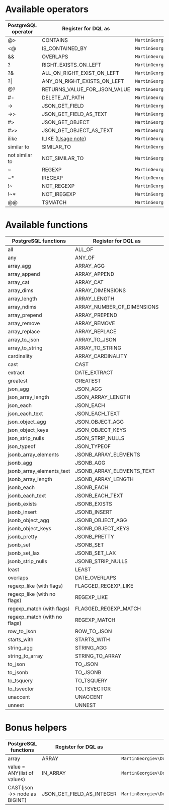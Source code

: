 # Available operators

| PostgreSQL operator | Register for DQL as | Implemented by
|---|---|---|
| @> | CONTAINS | `MartinGeorgiev\Doctrine\ORM\Query\AST\Functions\Contains` |
| <@ | IS_CONTAINED_BY | `MartinGeorgiev\Doctrine\ORM\Query\AST\Functions\IsContainedBy` |
| && | OVERLAPS | `MartinGeorgiev\Doctrine\ORM\Query\AST\Functions\Overlaps` |
| ? | RIGHT_EXISTS_ON_LEFT | `MartinGeorgiev\Doctrine\ORM\Query\AST\Functions\TheRightExistsOnTheLeft` |
| ?& | ALL_ON_RIGHT_EXIST_ON_LEFT | `MartinGeorgiev\Doctrine\ORM\Query\AST\Functions\AllOnTheRightExistOnTheLeft` |
| ?\| | ANY_ON_RIGHT_EXISTS_ON_LEFT | `MartinGeorgiev\Doctrine\ORM\Query\AST\Functions\AnyOnTheRightExistsOnTheLeft` |
| @? | RETURNS_VALUE_FOR_JSON_VALUE | `MartinGeorgiev\Doctrine\ORM\Query\AST\Functions\ReturnsValueForJsonValue` |
| #- | DELETE_AT_PATH | `MartinGeorgiev\Doctrine\ORM\Query\AST\Functions\DeleteAtPath` |
| -> | JSON_GET_FIELD | `MartinGeorgiev\Doctrine\ORM\Query\AST\Functions\JsonGetField` |
| ->> | JSON_GET_FIELD_AS_TEXT | `MartinGeorgiev\Doctrine\ORM\Query\AST\Functions\JsonGetFieldAsText`|
| #> | JSON_GET_OBJECT | `MartinGeorgiev\Doctrine\ORM\Query\AST\Functions\JsonGetObject` |
| #>> | JSON_GET_OBJECT_AS_TEXT | `MartinGeorgiev\Doctrine\ORM\Query\AST\Functions\JsonGetObjectAsText` |
| ilike | ILIKE ([Usage note](USE-CASES-AND-EXAMPLES.md)) | `MartinGeorgiev\Doctrine\ORM\Query\AST\Functions\Ilike` |
| similar to | SIMILAR_TO | `MartinGeorgiev\Doctrine\ORM\Query\AST\Functions\SimilarTo` |
| not similar to | NOT_SIMILAR_TO | `MartinGeorgiev\Doctrine\ORM\Query\AST\Functions\NotSimilarTo` |
| ~ | REGEXP | `MartinGeorgiev\Doctrine\ORM\Query\AST\Functions\Regexp` |
| ~* | IREGEXP | `MartinGeorgiev\Doctrine\ORM\Query\AST\Functions\IRegexp` |
| !~ | NOT_REGEXP | `MartinGeorgiev\Doctrine\ORM\Query\AST\Functions\NotRegexp` |
| !~* | NOT_IREGEXP | `MartinGeorgiev\Doctrine\ORM\Query\AST\Functions\NotIRegexp` |
| @@ | TSMATCH | `MartinGeorgiev\Doctrine\ORM\Query\AST\Functions\Tsmatch` |

# Available functions

| PostgreSQL functions | Register for DQL as | Implemented by
|---|---|---|
| all | ALL_OF | `MartinGeorgiev\Doctrine\ORM\Query\AST\Functions\All` |
| any | ANY_OF | `MartinGeorgiev\Doctrine\ORM\Query\AST\Functions\Any` |
| array_agg | ARRAY_AGG | `MartinGeorgiev\Doctrine\ORM\Query\AST\Functions\ArrayAgg` |
| array_append | ARRAY_APPEND | `MartinGeorgiev\Doctrine\ORM\Query\AST\Functions\ArrayAppend` |
| array_cat | ARRAY_CAT | `MartinGeorgiev\Doctrine\ORM\Query\AST\Functions\ArrayCat` |
| array_dims | ARRAY_DIMENSIONS | `MartinGeorgiev\Doctrine\ORM\Query\AST\Functions\ArrayDimensions` |
| array_length | ARRAY_LENGTH | `MartinGeorgiev\Doctrine\ORM\Query\AST\Functions\ArrayLength` |
| array_ndims | ARRAY_NUMBER_OF_DIMENSIONS | `MartinGeorgiev\Doctrine\ORM\Query\AST\Functions\ArrayNumberOfDimensions` |
| array_prepend | ARRAY_PREPEND | `MartinGeorgiev\Doctrine\ORM\Query\AST\Functions\ArrayPrepend` |
| array_remove | ARRAY_REMOVE | `MartinGeorgiev\Doctrine\ORM\Query\AST\Functions\ArrayRemove` |
| array_replace | ARRAY_REPLACE | `MartinGeorgiev\Doctrine\ORM\Query\AST\Functions\ArrayReplace` |
| array_to_json | ARRAY_TO_JSON | `MartinGeorgiev\Doctrine\ORM\Query\AST\Functions\ArrayToJson` |
| array_to_string | ARRAY_TO_STRING | `MartinGeorgiev\Doctrine\ORM\Query\AST\Functions\ArrayToString` |
| cardinality | ARRAY_CARDINALITY | `MartinGeorgiev\Doctrine\ORM\Query\AST\Functions\Cardinality` |
| cast | CAST | `MartinGeorgiev\Doctrine\ORM\Query\AST\Functions\Cast` |
| extract | DATE_EXTRACT | `MartinGeorgiev\Doctrine\ORM\Query\AST\Functions\DateExtract` | 
| greatest | GREATEST | `MartinGeorgiev\Doctrine\ORM\Query\AST\Functions\Greatest` |
| json_agg | JSON_AGG | `MartinGeorgiev\Doctrine\ORM\Query\AST\Functions\JsonAgg` |
| json_array_length | JSON_ARRAY_LENGTH | `MartinGeorgiev\Doctrine\ORM\Query\AST\Functions\JsonArrayLength` |
| json_each | JSON_EACH | `MartinGeorgiev\Doctrine\ORM\Query\AST\Functions\JsonEach` |
| json_each_text | JSON_EACH_TEXT | `MartinGeorgiev\Doctrine\ORM\Query\AST\Functions\JsonEachText` |
| json_object_agg | JSON_OBJECT_AGG | `MartinGeorgiev\Doctrine\ORM\Query\AST\Functions\JsonObjectAgg` |
| json_object_keys | JSON_OBJECT_KEYS | `MartinGeorgiev\Doctrine\ORM\Query\AST\Functions\JsonObjectKeys` |
| json_strip_nulls | JSON_STRIP_NULLS | `MartinGeorgiev\Doctrine\ORM\Query\AST\Functions\JsonStripNulls` |
| json_typeof | JSON_TYPEOF | `MartinGeorgiev\Doctrine\ORM\Query\AST\Functions\JsonTypeof` |
| jsonb_array_elements | JSONB_ARRAY_ELEMENTS | `MartinGeorgiev\Doctrine\ORM\Query\AST\Functions\JsonbArrayElements` |
| jsonb_agg | JSONB_AGG | `MartinGeorgiev\Doctrine\ORM\Query\AST\Functions\JsonbAgg` |
| jsonb_array_elements_text | JSONB_ARRAY_ELEMENTS_TEXT | `MartinGeorgiev\Doctrine\ORM\Query\AST\Functions\JsonbArrayElementsText` |
| jsonb_array_length | JSONB_ARRAY_LENGTH | `MartinGeorgiev\Doctrine\ORM\Query\AST\Functions\JsonbArrayLength` |
| jsonb_each | JSONB_EACH | `MartinGeorgiev\Doctrine\ORM\Query\AST\Functions\JsonbEach` |
| jsonb_each_text | JSONB_EACH_TEXT | `MartinGeorgiev\Doctrine\ORM\Query\AST\Functions\JsonbEachText` |
| jsonb_exists | JSONB_EXISTS | `MartinGeorgiev\Doctrine\ORM\Query\AST\Functions\JsonbExists` |
| jsonb_insert | JSONB_INSERT | `MartinGeorgiev\Doctrine\ORM\Query\AST\Functions\JsonbInsert` |
| jsonb_object_agg | JSONB_OBJECT_AGG | `MartinGeorgiev\Doctrine\ORM\Query\AST\Functions\JsonbObjectAgg` |
| jsonb_object_keys | JSONB_OBJECT_KEYS |`MartinGeorgiev\Doctrine\ORM\Query\AST\Functions\JsonbObjectKeys` |
| jsonb_pretty | JSONB_PRETTY | `MartinGeorgiev\Doctrine\ORM\Query\AST\Functions\JsonbPretty` |
| jsonb_set | JSONB_SET | `MartinGeorgiev\Doctrine\ORM\Query\AST\Functions\JsonbSet` |
| jsonb_set_lax | JSONB_SET_LAX | `MartinGeorgiev\Doctrine\ORM\Query\AST\Functions\JsonbSetLax` |
| jsonb_strip_nulls | JSONB_STRIP_NULLS | `MartinGeorgiev\Doctrine\ORM\Query\AST\Functions\JsonbStripNulls` |
| least | LEAST | `MartinGeorgiev\Doctrine\ORM\Query\AST\Functions\Least` |
| overlaps | DATE_OVERLAPS | `MartinGeorgiev\Doctrine\ORM\Query\AST\Functions\DateOverlaps` |
| regexp_like (with flags) | FLAGGED_REGEXP_LIKE | `MartinGeorgiev\Doctrine\ORM\Query\AST\Functions\FlaggedRegexpLike` |
| regexp_like (with no flags) | REGEXP_LIKE | `MartinGeorgiev\Doctrine\ORM\Query\AST\Functions\RegexpLike` |
| regexp_match (with flags) | FLAGGED_REGEXP_MATCH | `MartinGeorgiev\Doctrine\ORM\Query\AST\Functions\FlaggedRegexpMatch` |
| regexp_match (with no flags) | REGEXP_MATCH | `MartinGeorgiev\Doctrine\ORM\Query\AST\Functions\RegexpMatch` |
| row_to_json | ROW_TO_JSON | `MartinGeorgiev\Doctrine\ORM\Query\AST\Functions\RowToJson` |
| starts_with | STARTS_WITH | `MartinGeorgiev\Doctrine\ORM\Query\AST\Functions\StartsWith` |
| string_agg | STRING_AGG | `MartinGeorgiev\Doctrine\ORM\Query\AST\Functions\StringAgg` |
| string_to_array | STRING_TO_ARRAY | `MartinGeorgiev\Doctrine\ORM\Query\AST\Functions\StringToArray` |
| to_json | TO_JSON | `MartinGeorgiev\Doctrine\ORM\Query\AST\Functions\ToJson` |
| to_jsonb | TO_JSONB | `MartinGeorgiev\Doctrine\ORM\Query\AST\Functions\ToJsonb` |
| to_tsquery | TO_TSQUERY | `MartinGeorgiev\Doctrine\ORM\Query\AST\Functions\ToTsquery` |
| to_tsvector | TO_TSVECTOR | `MartinGeorgiev\Doctrine\ORM\Query\AST\Functions\ToTsvector` |
| unaccent | UNACCENT | `MartinGeorgiev\Doctrine\ORM\Query\AST\Functions\Unaccent` |
| unnest | UNNEST | `MartinGeorgiev\Doctrine\ORM\Query\AST\Functions\Unnest` |


# Bonus helpers

| PostgreSQL functions | Register for DQL as | Implemented by
|---|---|---|
| array | ARRAY | `MartinGeorgiev\Doctrine\ORM\Query\AST\Functions\Arr` |
| value = ANY(list of values) | IN_ARRAY | `MartinGeorgiev\Doctrine\ORM\Query\AST\Functions\InArray` |
| CAST(json ->> node as BIGINT) | JSON_GET_FIELD_AS_INTEGER | `MartinGeorgiev\Doctrine\ORM\Query\AST\Functions\JsonGetFieldAsInteger` |
